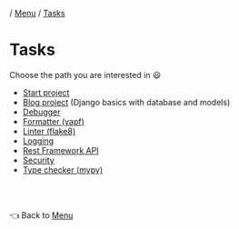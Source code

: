 / [Menu](/documentation/README.md) / [Tasks](/documentation/tasks/README.md)

# Tasks

Choose the path you are interested in 😃

- [Start project](startproject.md)
- [Blog project](blog.md) (Django basics with database and models)
- [Debugger](debugger.md)
- [Formatter (yapf)](formatter.md)
- [Linter (flake8)](linter.md)
- [Logging](logging.md)
- [Rest Framework API](rest.md)
- [Security](security.md)
- [Type checker (mypy)](typing.md)

<br>
<br>

👈 Back to [Menu](/documentation/README.md)
